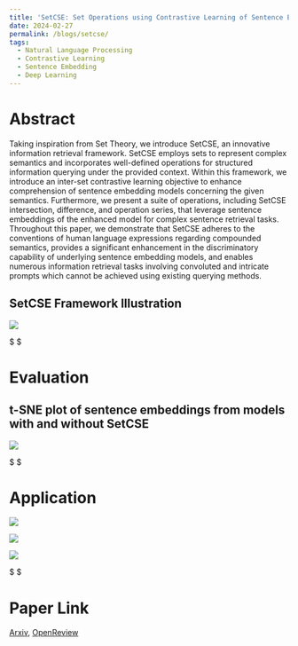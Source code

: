 ```yaml
---
title: 'SetCSE: Set Operations using Contrastive Learning of Sentence Embeddings'
date: 2024-02-27
permalink: /blogs/setcse/
tags:
  - Natural Language Processing
  - Contrastive Learning
  - Sentence Embedding
  - Deep Learning
---
```


Abstract
======
Taking inspiration from Set Theory, we introduce SetCSE, an innovative information retrieval framework. SetCSE employs sets to represent complex semantics and incorporates well-defined operations for structured information querying under the provided context. Within this framework, we introduce an inter-set contrastive learning objective to enhance comprehension of sentence embedding models concerning the given semantics. Furthermore, we present a suite of operations, including SetCSE intersection, difference, and operation series, that leverage sentence embeddings of the enhanced model for complex sentence retrieval tasks. Throughout this paper, we demonstrate that SetCSE adheres to the conventions of human language expressions regarding compounded semantics, provides a significant enhancement in the discriminatory capability of underlying sentence embedding models, and enables numerous information retrieval tasks involving convoluted and intricate prompts which cannot be achieved using existing querying methods.


SetCSE Framework Illustration
------
![](/mysite/images/setcse/flowchart.png)

$ $

Evaluation
======

t-SNE plot of sentence embeddings from models with and without SetCSE
------
![](/mysite/images/setcse/batch2_AGT.png)

$ $

Application
======

![](/mysite/images/setcse/ESG.png)

![](/mysite/images/setcse/Active_Learning.png)

![](/mysite/images/setcse/NTD.png)


$ $

Paper Link
======

[Arxiv](https://arxiv.org/abs/2404.17606), [OpenReview](https://openreview.net/pdf?id=zEHGSN8Hy8)

